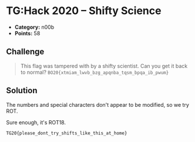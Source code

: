 # TG:Hack 2020 – Shifty Science

* **Category:** n00b
* **Points:** 58

## Challenge

> This flag was tampered with by a shifty scientist. Can you get it back to normal?
> ``BO20{xtmiam_lwvb_bzg_apqnba_tqsm_bpqa_ib_pwum}``

## Solution

The numbers and special characters don't appear to be modified, so we try ROT.

Sure enough, it's ROT18.

```
TG20{please_dont_try_shifts_like_this_at_home}
```